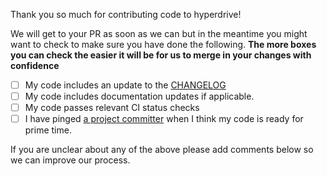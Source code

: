Thank you so much for contributing code to hyperdrive!

We will get to your PR as soon as we can but in the meantime you might want to check to make sure you have done the following. **The more boxes you can check the easier it will be for us to merge in your changes with confidence**

- [ ] My code includes an update to the [CHANGELOG](https://github.com/lando/hyperdrive/tree/master/CHANGELOG.md)
- [ ] My code includes documentation updates if applicable.
- [ ] My code passes relevant CI status checks
- [ ] I have pinged [a project committer](https://docs.devwithlando.io/contrib/contributing.html#committers) when I think my code is ready for prime time.

If you are unclear about any of the above please add comments below so we can improve our process.
